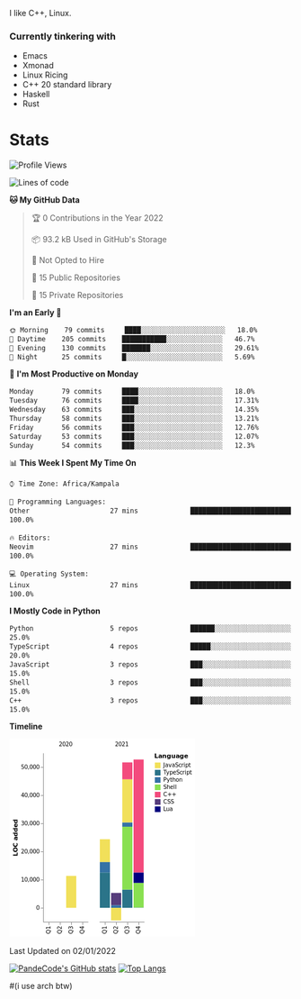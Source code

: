 I like C++, Linux.
### Currently tinkering with
 - Emacs
 - Xmonad
 - Linux Ricing
 - C++ 20 standard library
 - Haskell
 - Rust

# Stats
<!--START_SECTION:waka-->
![Profile Views](http://img.shields.io/badge/Profile%20Views-0-blue)

![Lines of code](https://img.shields.io/badge/From%20Hello%20World%20I%27ve%20Written-141%20Thousand%20lines%20of%20code-blue)

**🐱 My GitHub Data** 

> 🏆 0 Contributions in the Year 2022
 > 
> 📦 93.2 kB Used in GitHub's Storage 
 > 
> 🚫 Not Opted to Hire
 > 
> 📜 15 Public Repositories 
 > 
> 🔑 15 Private Repositories  
 > 
**I'm an Early 🐤** 

```text
🌞 Morning    79 commits     ████░░░░░░░░░░░░░░░░░░░░░   18.0% 
🌆 Daytime    205 commits    ███████████░░░░░░░░░░░░░░   46.7% 
🌃 Evening    130 commits    ███████░░░░░░░░░░░░░░░░░░   29.61% 
🌙 Night      25 commits     █░░░░░░░░░░░░░░░░░░░░░░░░   5.69%

```
📅 **I'm Most Productive on Monday** 

```text
Monday       79 commits     ████░░░░░░░░░░░░░░░░░░░░░   18.0% 
Tuesday      76 commits     ████░░░░░░░░░░░░░░░░░░░░░   17.31% 
Wednesday    63 commits     ███░░░░░░░░░░░░░░░░░░░░░░   14.35% 
Thursday     58 commits     ███░░░░░░░░░░░░░░░░░░░░░░   13.21% 
Friday       56 commits     ███░░░░░░░░░░░░░░░░░░░░░░   12.76% 
Saturday     53 commits     ███░░░░░░░░░░░░░░░░░░░░░░   12.07% 
Sunday       54 commits     ███░░░░░░░░░░░░░░░░░░░░░░   12.3%

```


📊 **This Week I Spent My Time On** 

```text
⌚︎ Time Zone: Africa/Kampala

💬 Programming Languages: 
Other                    27 mins             █████████████████████████   100.0%

🔥 Editors: 
Neovim                   27 mins             █████████████████████████   100.0%

💻 Operating System: 
Linux                    27 mins             █████████████████████████   100.0%

```

**I Mostly Code in Python** 

```text
Python                   5 repos             ██████░░░░░░░░░░░░░░░░░░░   25.0% 
TypeScript               4 repos             █████░░░░░░░░░░░░░░░░░░░░   20.0% 
JavaScript               3 repos             ███░░░░░░░░░░░░░░░░░░░░░░   15.0% 
Shell                    3 repos             ███░░░░░░░░░░░░░░░░░░░░░░   15.0% 
C++                      3 repos             ███░░░░░░░░░░░░░░░░░░░░░░   15.0%

```


**Timeline**

![Chart not found](https://raw.githubusercontent.com/PandeCode/PandeCode/main/charts/bar_graph.png) 


 Last Updated on 02/01/2022
<!--END_SECTION:waka-->
[![PandeCode's GitHub stats](https://github-readme-stats.vercel.app/api?username=PandeCode&theme=dracula&hide_border=true&show_icons=true)](https://github.com/anuraghazra/github-readme-stats)
[![Top Langs](https://github-readme-stats.vercel.app/api/top-langs/?username=PandeCode&layout=compact&theme=dracula&hide_border=true)](https://github.com/anuraghazra/github-readme-stats)


#(i use arch btw)

